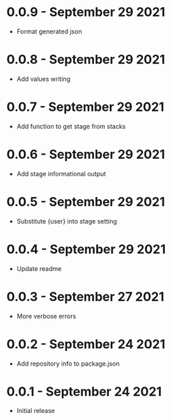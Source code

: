 # 0.0.9 - September 29 2021
- Format generated json
# 0.0.8 - September 29 2021
- Add values writing
# 0.0.7 - September 29 2021
- Add function to get stage from stacks
# 0.0.6 - September 29 2021
- Add stage informational output
# 0.0.5 - September 29 2021
- Substitute {user} into stage setting
# 0.0.4 - September 29 2021
- Update readme
# 0.0.3 - September 27 2021
- More verbose errors
# 0.0.2 - September 24 2021
- Add repository info to package.json
# 0.0.1 - September 24 2021
- Initial release